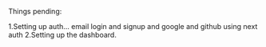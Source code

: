 Things pending:

1.Setting up auth... email login and signup and google and github using next auth
2.Setting up the dashboard.        
 



